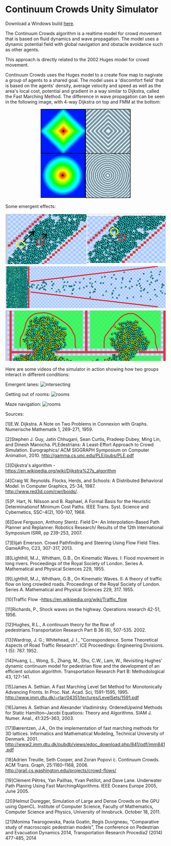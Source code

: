# Continuum Crowds Unity Simulator

Download a Windows build [here](https://github.com/Reascent/ContCrowds_Unity/releases/download/v1.0.0.0/build_v1.0.0.0.zip).

The Continuum Crowds algorithm is a realtime model for crowd movement that is based on fluid dynamics and wave propagation. The model uses a dynamic potential field with global navigation and obstacle avoidance such as other agents.

This approach is directly related to the 2002 Huges model for crowd movement.

Continuum Crowds uses the Huges model to a create flow map to nagivate a group of agents to a shared goal.
The model uses a 'discomfort field' that is based on the agents' density, average velocity and speed as well as the area's local cost, potential and gradient in a way similar to Dijkstra, called the Fast Marching Method. The difference in wave propagation can be seen in the following image, with 4-way Dijkstra on top and FMM at the bottom:

<div align="center">

![](Screenshots/dijjfmm_compar.png)

</div>

Some emergent effects:

<div align="center">

![](Screenshots/effects.png)

</div>

Here are some videos of the simulator in action showing how two groups interact in different conditions:

Emergent lanes:
![intersecting](Screenshots/intersecting.gif)

Getting out of rooms:
![rooms](Screenshots/rooms.gif)

Maze navigation:
![rooms](Screenshots/maze.gif)

Sources:

[1]E.W. Dijkstra. A Note on Two Problems in Connexion with Graphs. Numerische Mathematik 1, 269-271, 1959.

[2]Stephen J. Guy, Jatin Chhugani, Sean Curtis, Pradeep Dubey, Ming Lin, and Dinesh Manocha. PLEdestrians: A Least-Effort Approach to Crowd Simulation. Eurographics/ ACM SIGGRAPH Symposium on Computer Animation, 2010. http://gamma.cs.unc.edu/PLE/pubs/PLE.pdf

[3]Dijkstra's algorithm -https://en.wikipedia.org/wiki/Dijkstra%27s_algorithm

[4]Craig W. Reynolds. Flocks, Herds, and Schools: A Distributed Behavioral Model. In Computer Graphics, 25-34, 1987. http://www.red3d.com/cwr/boids/.

[5]P. Hart, N. Nilsson and B. Raphael, A Formal Basis for the Heuristic Determinationof Minimum Cost  Paths. IEEE Trans. Syst. Science and Cybernetics, SSC-4(2), 100-107, 1968. 

[6]Dave Ferguson, Anthony Stentz. Field D*: An Interpolation-Based Path Planner and Replanner. Robotics Research/ Results of the 12th International Symposium ISRR, pp 239-253, 2007.

[7]Elijah Emerson. Crowd Pathfinding and Steering Using Flow Field Tiles. GameAIPro, C23, 307-317, 2013.

[8]Lighthill, M.J., Whitham, G.B., On Kinematic Waves. I: Flood movement in long rivers. Proceedings of the Royal Society of London. Series A. Mathematical and Physical Sciences 229, 1955.

[9]Lighthill, M.J., Whitham, G.B., On Kinematic Waves. II: A theory of traffic flow on long crowded roads. Proceedings of the Royal Society of London. Series A. Mathematical and Physical Sciences 229, 317. 1955.

[10]Traffic Flow -https://en.wikipedia.org/wiki/Traffic_flow

[11]Richards, P., Shock waves on the highway. Operations research 42-51, 1956.

[12]Hughes, R.L., A continuum theory for the flow of pedestrians.Transportation Research Part B 36 (6), 507-535. 2002.

[13]Wardrop, J. G.; Whitehead, J. I., "Correspondence. Some Theoretical Aspects of Road Traffic Research". ICE Proceedings: Engineering Divisions. 1 (5): 767. 1952.

[14]Huang, L., Wong, S., Zhang, M., Shu, C.W., Lam, W., Revisiting Hughes’ dynamic continuum model for pedestrian flow and the development of an efficient solution algorithm. Transportation Research Part B: Methodological 43, 127-141.

[15]James A. Sethian. A Fast Marching Level Set Method for Monotonically Advancing Fronts. In Proc. Nat. Acad. Sci, 1591-1595, 1995. http://www.imm.dtu.dk/~rlar/04351/lectures/LevelSets/1591.pdf

[16]James A. Sethian and Alexander Vladimirsky. OrderedUpwind Methods for Static Hamilton–Jacobi Equations: Theory and Algorithms. SIAM J. Numer. Anal., 41:325–363, 2003.

[17]Bærentzen, J.A., On the implementation of fast marching methods for 3D lattices. Informatics and Mathematical Modeling, Technical University of Denmark. 2001. http://www2.imm.dtu.dk/pubdb/views/edoc_download.php/841/pdf/imm841.pdf

[18]Adrien Treuille, Seth Cooper, and Zoran Popovi ́c. Continuum Crowds. ACM Trans. Graph, 25:1160–1168, 2006. http://grail.cs.washington.edu/projects/crowd-flows/

[19]Clément Pêtrès, Yan Pailhas, Yvan Petillot, and Dave Lane. Underwater Path Planing Using Fast MarchingAlgorithms. IEEE Oceans Europe 2005, June 2005.

[20]Helmut Duregger, Simulation of Large and Dense Crowds on the GPU using OpenCL. Institute of Computer Science, Faculty of Mathematics, Computer Science and Physics, University of Innsbruck. October 18, 2011.

[21]Monima Twarogowska, Paola Goatin, Regis Duvigneau, “Comparative study of macroscopic pedestrian models”, The conference on Pedestrian and Evacuation Dynamics 2014, Transportation Research Procedia2 (2014) 477-485, 2014
